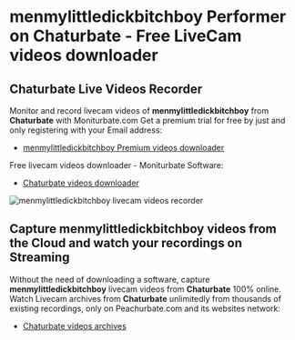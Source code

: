 # menmylittledickbitchboy Performer on Chaturbate - Free LiveCam videos downloader

## Chaturbate Live Videos Recorder

Monitor and record livecam videos of **menmylittledickbitchboy** from **Chaturbate** with Moniturbate.com
Get a premium trial for free by just and only registering with your Email address:
* [menmylittledickbitchboy Premium videos downloader](https://moniturbate.com/request-demo-licence-key.html)

Free livecam videos downloader - Moniturbate Software:
* [Chaturbate videos downloader](https://moniturbate.com/moniturbate-download-software.html)

![menmylittledickbitchboy livecam videos recorder](https://peachurnet.com/templates/moniturbate-software.png)


## Capture menmylittledickbitchboy videos from the Cloud and watch your recordings on Streaming

Without the need of downloading a software, capture **menmylittledickbitchboy** livecam videos from **Chaturbate** 100% online.
Watch Livecam archives from **Chaturbate** unlimitedly from thousands of existing recordings, only on Peachurbate.com and its websites network:
* [Chaturbate videos archives](https://peachurnet.com/)
